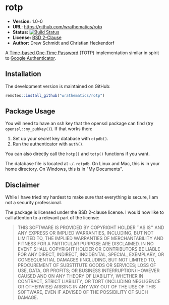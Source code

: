 # rotp

* **Version:** 1.0-0
* **URL**: https://github.com/wrathematics/rotp
* **Status:** [![Build Status](https://travis-ci.org/wrathematics/rotp.png)](https://travis-ci.org/wrathematics/rotp)
* **License:** [BSD 2-Clause](http://opensource.org/licenses/BSD-2-Clause)
* **Author:** Drew Schmidt and Christian Heckendorf

A [Time-based One-Time Password](https://en.wikipedia.org/wiki/Time-based_One-time_Password_algorithm) (TOTP) implementation similar in spirit to [Google Authenticator](https://en.wikipedia.org/wiki/Google_Authenticator).



## Installation

<!-- You can install the stable version from CRAN using the usual `install.packages()`:

```r
install.packages("rotp")
``` -->

The development version is maintained on GitHub:

```r
remotes::install_github("wrathematics/rotp")
```



## Package Usage

You will need to have an ssh key that the openssl package can find (try `openssl::my_pubkey()`). If that works then:

1. Set up your secret key database with `otpdb()`.
2. Run the authenticator with `auth()`.

You can also directly call the `hotp()` and `totp()` functions if you want.

The database file is located at `~/.rotpdb`. On Linux and Mac, this is in your home directory. On Windows, this is in "My Documents".



## Disclaimer

While I have tried my hardest to make sure that everything is secure, I am not a security professional.

The package is licensed under the BSD 2-clause license. I would now like to call attention to a relevant part of the license:

>THIS SOFTWARE IS PROVIDED BY COPYRIGHT HOLDER ``AS IS'' AND ANY EXPRESS OR
>IMPLIED WARRANTIES, INCLUDING, BUT NOT LIMITED TO, THE IMPLIED WARRANTIES OF
>MERCHANTABILITY AND FITNESS FOR A PARTICULAR PURPOSE ARE DISCLAIMED. IN NO
>EVENT SHALL COPYRIGHT HOLDER OR CONTRIBUTORS BE LIABLE FOR ANY DIRECT,
>INDIRECT, INCIDENTAL, SPECIAL, EXEMPLARY, OR CONSEQUENTIAL DAMAGES (INCLUDING,
>BUT NOT LIMITED TO, PROCUREMENT OF SUBSTITUTE GOODS OR SERVICES; LOSS OF USE,
>DATA, OR PROFITS; OR BUSINESS INTERRUPTION) HOWEVER CAUSED AND ON ANY THEORY OF
>LIABILITY, WHETHER IN CONTRACT, STRICT LIABILITY, OR TORT (INCLUDING NEGLIGENCE
>OR OTHERWISE) ARISING IN ANY WAY OUT OF THE USE OF THIS SOFTWARE, EVEN IF
>ADVISED OF THE POSSIBILITY OF SUCH DAMAGE.
